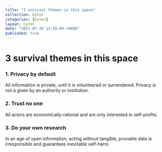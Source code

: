```yaml
---
title: "3 survival themes in this space"
collection: bytes
categories: [bytes]
layout: bytes
date: "2021-07-26 13:38:00 +0800"
published: true
---
```


# 3 survival themes in this space

### 1. Privacy by default

All information is private, until it is volunteered or surrendered.
Privacy is not a given by an authority or institution.

### 2. Trust no one

All actors are economically-rational and are only interested in self-profits.

### 3. Do your own research

In an age of open information, acting without tangible, provable data is irresponsible and guarantees inevitable self-harm.
